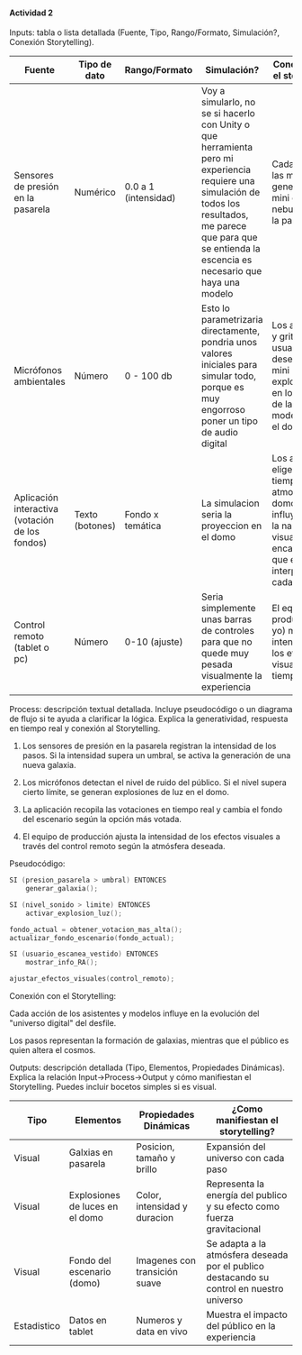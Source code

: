 #### Actividad 2

Inputs: tabla o lista detallada (Fuente, Tipo, Rango/Formato, Simulación?, Conexión Storytelling).

|Fuente|Tipo de dato|Rango/Formato|Simulación?|Conexion con el storytelling|
|------|------------|-------------|-----------|----------------------------|
| Sensores de presión en la pasarela | Numérico| 0.0 a 1 (intensidad)| Voy a simularlo, no se si hacerlo con Unity o que herramienta pero mi experiencia requiere una simulación de todos los resultados, me parece que para que se entienda la escencia es necesario que haya una modelo| Cada paso de las modelos generan las mini galaxias y nebulosas en la pasarela|
| Micrófonos ambientales | Número | 0 - 100 db | Esto lo parametrizaria directamente, pondria unos valores iniciales para simular todo, porque es muy engorroso poner un tipo de audio digital | Los aplausos y gritos de los usuarios desencadenan mini explosiones en los pasos de las modelos y en el domo |
| Aplicación interactiva (votación de los fondos) | Texto (botones) | Fondo x temática | La simulacion seria la proyeccion en el domo | Los asistentes eligen en tiempo real la atmosfera del domo, influyendo en la narrativa visual que encapsula lo que el usuario interpreta de cada prenda|
| Control remoto (tablet o pc) | Número| 0-10 (ajuste)| Seria simplemente unas barras de controles para que no quede muy pesada visualmente la experiencia | El equipo de produccion (o yo) modifica la intensidad de los efectos visuales en tiempo real|


Process: descripción textual detallada. Incluye pseudocódigo o un diagrama de flujo si te ayuda a clarificar la lógica. Explica la generatividad, respuesta en tiempo real y conexión al Storytelling.

1. Los sensores de presión en la pasarela registran la intensidad de los pasos. Si la intensidad supera un umbral, se activa la generación de una nueva galaxia.

2. Los micrófonos detectan el nivel de ruido del público. Si el nivel supera cierto límite, se generan explosiones de luz en el domo.

3. La aplicación recopila las votaciones en tiempo real y cambia el fondo del escenario según la opción más votada.

4. El equipo de producción ajusta la intensidad de los efectos visuales a través del control remoto según la atmósfera deseada.

Pseudocódigo: 
```c
SI (presion_pasarela > umbral) ENTONCES
    generar_galaxia();

SI (nivel_sonido > limite) ENTONCES
    activar_explosion_luz();

fondo_actual = obtener_votacion_mas_alta();
actualizar_fondo_escenario(fondo_actual);

SI (usuario_escanea_vestido) ENTONCES
    mostrar_info_RA();

ajustar_efectos_visuales(control_remoto);
```
Conexión con el Storytelling:

Cada acción de los asistentes y modelos influye en la evolución del "universo digital" del desfile.

Los pasos representan la formación de galaxias, mientras que el público es quien altera el cosmos.

Outputs: descripción detallada (Tipo, Elementos, Propiedades Dinámicas). Explica la relación Input->Process->Output y cómo manifiestan el Storytelling. Puedes incluir bocetos simples si es visual.

| Tipo | Elementos | Propiedades Dinámicas | ¿Como manifiestan el storytelling?|
|------|-----------|-----------------------|-----------------------------------|
|Visual| Galxias en pasarela | Posicion, tamaño y brillo| Expansión del universo con cada paso|
|Visual| Explosiones de luces en el domo| Color, intensidad y duracion|Representa la energía del publico y su efecto como fuerza gravitacional|
|Visual| Fondo del escenario (domo)| Imagenes con transición suave| Se adapta a la atmósfera deseada por el publico destacando su control en nuestro universo|
|Estadistico|Datos en tablet| Numeros y data en vivo| Muestra el impacto del público en la experiencia|

